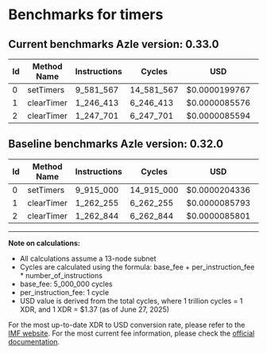 # Benchmarks for timers

## Current benchmarks Azle version: 0.33.0
| Id | Method Name | Instructions | Cycles | USD | USD/Million Calls | Change |
|-----------|-------------|------------|--------|-----|--------------|-------|
| 0 | setTimers | 9_581_567 | 14_581_567 | $0.0000199767 | $19.97 | <font color="green">-333_433</font> |
| 1 | clearTimer | 1_246_413 | 6_246_413 | $0.0000085576 | $8.55 | <font color="green">-15_842</font> |
| 2 | clearTimer | 1_247_701 | 6_247_701 | $0.0000085594 | $8.55 | <font color="green">-15_143</font> |

## Baseline benchmarks Azle version: 0.32.0
| Id | Method Name | Instructions | Cycles | USD | USD/Million Calls |
|-----------|-------------|------------|--------|-----|--------------|
| 0 | setTimers | 9_915_000 | 14_915_000 | $0.0000204336 | $20.43 |
| 1 | clearTimer | 1_262_255 | 6_262_255 | $0.0000085793 | $8.57 |
| 2 | clearTimer | 1_262_844 | 6_262_844 | $0.0000085801 | $8.58 |



---

**Note on calculations:**
- All calculations assume a 13-node subnet
- Cycles are calculated using the formula: base_fee + per_instruction_fee \* number_of_instructions
- base_fee: 5_000_000 cycles
- per_instruction_fee: 1 cycle
- USD value is derived from the total cycles, where 1 trillion cycles = 1 XDR, and 1 XDR = $1.37 (as of June 27, 2025)

For the most up-to-date XDR to USD conversion rate, please refer to the [IMF website](https://www.imf.org/external/np/fin/data/rms_sdrv.aspx).
For the most current fee information, please check the [official documentation](https://internetcomputer.org/docs/references/cycles-cost-formulas).